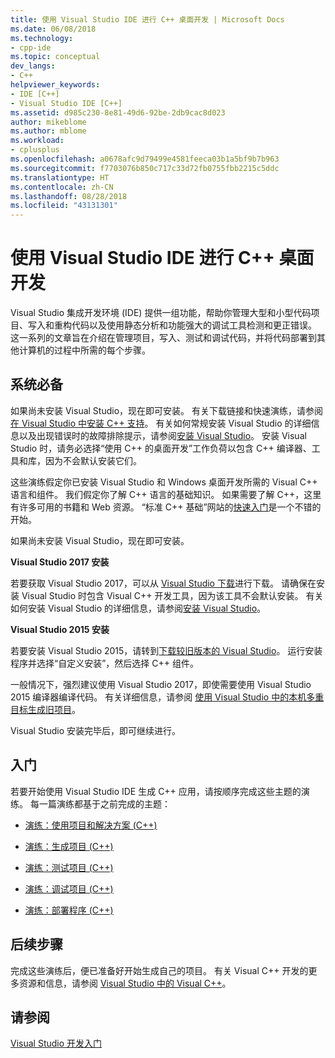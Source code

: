 ```yaml
---
title: 使用 Visual Studio IDE 进行 C++ 桌面开发 | Microsoft Docs
ms.date: 06/08/2018
ms.technology:
- cpp-ide
ms.topic: conceptual
dev_langs:
- C++
helpviewer_keywords:
- IDE [C++]
- Visual Studio IDE [C++]
ms.assetid: d985c230-8e81-49d6-92be-2db9cac8d023
author: mikeblome
ms.author: mblome
ms.workload:
- cplusplus
ms.openlocfilehash: a0678afc9d79499e4581feeca03b1a5bf9b7b963
ms.sourcegitcommit: f7703076b850c717c33d72fb0755fbb2215c5ddc
ms.translationtype: HT
ms.contentlocale: zh-CN
ms.lasthandoff: 08/28/2018
ms.locfileid: "43131301"
---
```

# <a name="using-the-visual-studio-ide-for-c-desktop-development"></a>使用 Visual Studio IDE 进行 C++ 桌面开发

Visual Studio 集成开发环境 (IDE) 提供一组功能，帮助你管理大型和小型代码项目、写入和重构代码以及使用静态分析和功能强大的调试工具检测和更正错误。 这一系列的文章旨在介绍在管理项目，写入、测试和调试代码，并将代码部署到其他计算机的过程中所需的每个步骤。

## <a name="prerequisites"></a>系统必备

如果尚未安装 Visual Studio，现在即可安装。 有关下载链接和快速演练，请参阅[在 Visual Studio 中安装 C++ 支持](../build/vscpp-step-0-installation.md)。 有关如何常规安装 Visual Studio 的详细信息以及出现错误时的故障排除提示，请参阅[安装 Visual Studio](/visualstudio/install/install-visual-studio)。 安装 Visual Studio 时，请务必选择“使用 C++ 的桌面开发”工作负荷以包含 C++ 编译器、工具和库，因为不会默认安装它们。

这些演练假定你已安装 Visual Studio 和 Windows 桌面开发所需的 Visual C++ 语言和组件。 我们假定你了解 C++ 语言的基础知识。 如果需要了解 C++，这里有许多可用的书籍和 Web 资源。 “标准 C++ 基础”网站的[快速入门](https://isocpp.org/get-started)是一个不错的开始。

如果尚未安装 Visual Studio，现在即可安装。 

**Visual Studio 2017 安装**

若要获取 Visual Studio 2017，可以从 [Visual Studio 下载](http://www.visualstudio.com/downloads/download-visual-studio-vs.aspx)进行下载。 请确保在安装 Visual Studio 时包含 Visual C++ 开发工具，因为该工具不会默认安装。 有关如何安装 Visual Studio 的详细信息，请参阅[安装 Visual Studio](/visualstudio/install/install-visual-studio)。

**Visual Studio 2015 安装**

 若要安装 Visual Studio 2015，请转到[下载较旧版本的 Visual Studio](https://www.visualstudio.com/vs/older-downloads/)。 运行安装程序并选择“自定义安装”，然后选择 C++ 组件。 

 一般情况下，强烈建议使用 Visual Studio 2017，即使需要使用 Visual Studio 2015 编译器编译代码。 有关详细信息，请参阅 [使用 Visual Studio 中的本机多重目标生成旧项目](../porting/use-native-multi-targeting.md)。

Visual Studio 安装完毕后，即可继续进行。

## <a name="get-started"></a>入门

若要开始使用 Visual Studio IDE 生成 C++ 应用，请按顺序完成这些主题的演练。 每一篇演练都基于之前完成的主题：

- [演练：使用项目和解决方案 (C++)](../ide/walkthrough-working-with-projects-and-solutions-cpp.md)

- [演练：生成项目 (C++)](../ide/walkthrough-building-a-project-cpp.md)

- [演练：测试项目 (C++)](../ide/walkthrough-testing-a-project-cpp.md)

- [演练：调试项目 (C++)](../ide/walkthrough-debugging-a-project-cpp.md)

- [演练：部署程序 (C++)](../ide/walkthrough-deploying-your-program-cpp.md)

## <a name="next-steps"></a>后续步骤

完成这些演练后，便已准备好开始生成自己的项目。 有关 Visual C++ 开发的更多资源和信息，请参阅 [Visual Studio 中的 Visual C++](../visual-cpp-in-visual-studio.md)。

## <a name="see-also"></a>请参阅

[Visual Studio 开发入门](/visualstudio/ide/get-started-developing-with-visual-studio)